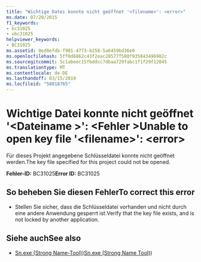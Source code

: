 ```yaml
---
title: "Wichtige Datei konnte nicht geöffnet '<filename>': <error>"
ms.date: 07/20/2015
f1_keywords:
- bc31025
- vbc31025
helpviewer_keywords:
- BC31025
ms.assetid: 0ed0efdb-f901-4773-b258-5a6459bd36e0
ms.openlocfilehash: 5ff0d6862c43f2eac28577f580f935843496982c
ms.sourcegitcommit: 5c1abeec15fbddcc7dbaa729fabc1f1f29f12045
ms.translationtype: MT
ms.contentlocale: de-DE
ms.lasthandoff: 03/15/2019
ms.locfileid: "58018765"
---
```

# <a name="unable-to-open-key-file-filename-error"></a><span data-ttu-id="9df20-102">Wichtige Datei konnte nicht geöffnet '\<Dateiname >': \<Fehler ></span><span class="sxs-lookup"><span data-stu-id="9df20-102">Unable to open key file '\<filename>': \<error></span></span>
<span data-ttu-id="9df20-103">Für dieses Projekt angegebene Schlüsseldatei konnte nicht geöffnet werden.</span><span class="sxs-lookup"><span data-stu-id="9df20-103">The key file specified for this project could not be opened.</span></span>  
  
 <span data-ttu-id="9df20-104">**Fehler-ID:** BC31025</span><span class="sxs-lookup"><span data-stu-id="9df20-104">**Error ID:** BC31025</span></span>  
  
## <a name="to-correct-this-error"></a><span data-ttu-id="9df20-105">So beheben Sie diesen Fehler</span><span class="sxs-lookup"><span data-stu-id="9df20-105">To correct this error</span></span>  
  
-   <span data-ttu-id="9df20-106">Stellen Sie sicher, dass die Schlüsseldatei vorhanden und nicht durch eine andere Anwendung gesperrt ist.</span><span class="sxs-lookup"><span data-stu-id="9df20-106">Verify that the key file exists, and is not locked by another application.</span></span>  
  
## <a name="see-also"></a><span data-ttu-id="9df20-107">Siehe auch</span><span class="sxs-lookup"><span data-stu-id="9df20-107">See also</span></span>

- <span data-ttu-id="9df20-108">[Sn.exe (Strong Name-Tool)](../../framework/tools/sn-exe-strong-name-tool.md))</span><span class="sxs-lookup"><span data-stu-id="9df20-108">[Sn.exe (Strong Name Tool)](../../framework/tools/sn-exe-strong-name-tool.md))</span></span>
